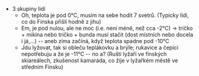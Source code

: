 - 3 skupiny lidí
    - Oh, teplota je pod 0°C, musím na sebe hodit 7 svetrů. (Typicky lidi, co do Finska přišli hodně z jihu)
    - Em, je pod nulou, ale ne moc (i.e. není méně, než cca -2°C) -> tričko + mikina nebo tričko + bunda musí stačit (dost místních nebo docela i já,...) -- aneb zima začíná, když teplota spadne pod -10°C
    - Jdu lyžovat, tak si obleču teplákovku a brýle; rukavice a čepici nepotřebuju a že je -11°C -- no a? (Ruští lyžaři ve finských skiareálech, zkušenost kamaráda, co žije v lyžařkém městě ve středním Finsku)

